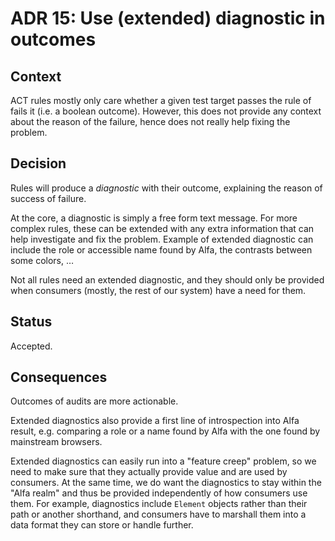 # ADR 15: Use (extended) diagnostic in outcomes 

## Context

ACT rules mostly only care whether a given test target passes the rule of fails it (i.e. a boolean outcome). However, this does not provide any context about the reason of the failure, hence does not really help fixing the problem.

## Decision

Rules will produce a _diagnostic_ with their outcome, explaining the reason of success of failure.

At the core, a diagnostic is simply a free form text message. For more complex rules, these can be extended with any extra information that can help investigate and fix the problem. Example of extended diagnostic can include the role or accessible name found by Alfa, the contrasts between some colors, …

Not all rules need an extended diagnostic, and they should only be provided when consumers (mostly, the rest of our system) have a need for them.

## Status

Accepted.

## Consequences

Outcomes of audits are more actionable.

Extended diagnostics also provide a first line of introspection into Alfa result, e.g. comparing a role or a name found by Alfa with the one found by mainstream browsers.

Extended diagnostics can easily run into a "feature creep" problem, so we need to make sure that they actually provide value and are used by consumers. At the same time, we do want the diagnostics to stay within the "Alfa realm" and thus be provided independently of how consumers use them. For example, diagnostics include `Element` objects rather than their path or another shorthand, and consumers have to marshall them into a data format they can store or handle further.
